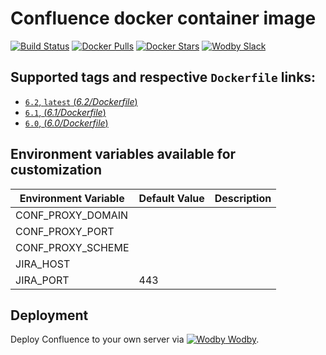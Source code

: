 # Confluence docker container image

[![Build Status](https://travis-ci.org/wodby/confluence.svg?branch=master)](https://travis-ci.org/wodby/confluence)
[![Docker Pulls](https://img.shields.io/docker/pulls/wodby/confluence.svg)](https://hub.docker.com/r/wodby/confluence)
[![Docker Stars](https://img.shields.io/docker/stars/wodby/confluence.svg)](https://hub.docker.com/r/wodby/confluence)
[![Wodby Slack](http://slack.wodby.com/badge.svg)](http://slack.wodby.com)

## Supported tags and respective `Dockerfile` links:

- [`6.2`, `latest` (*6.2/Dockerfile*)](https://github.com/wodby/confluence/tree/master/6.2/Dockerfile)
- [`6.1`, (*6.1/Dockerfile*)](https://github.com/wodby/confluence/tree/master/6.1/Dockerfile)
- [`6.0`, (*6.0/Dockerfile*)](https://github.com/wodby/confluence/tree/master/6.0/Dockerfile)

## Environment variables available for customization

| Environment Variable | Default Value | Description |
| -------------------- | ------------- | ----------- |
| CONF_PROXY_DOMAIN |     | |
| CONF_PROXY_PORT   |     | |
| CONF_PROXY_SCHEME |     | |
| JIRA_HOST         |     | |
| JIRA_PORT         | 443 | |

## Deployment

Deploy Confluence to your own server via [![Wodby](https://www.google.com/s2/favicons?domain=wodby.com) Wodby](https://wodby.com).
